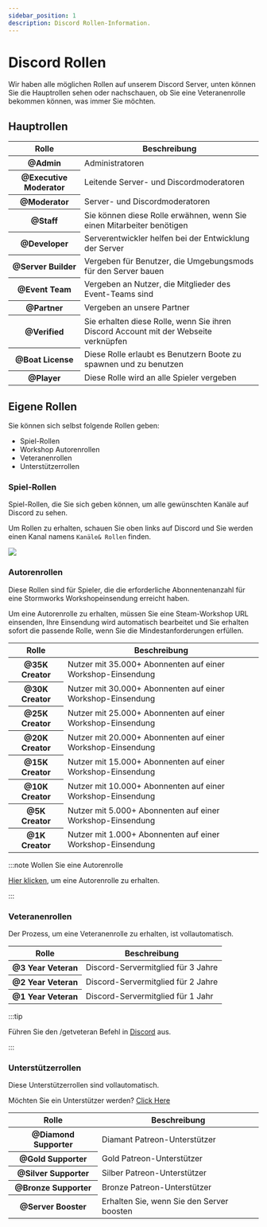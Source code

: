 ```yaml
---
sidebar_position: 1
description: Discord Rollen-Information.
---
```


# Discord Rollen

Wir haben alle möglichen Rollen auf unserem Discord Server, unten können Sie die Hauptrollen sehen oder nachschauen, ob Sie eine Veteranenrolle bekommen können, was immer Sie möchten.

## Hauptrollen

<table class="table nowrap table-dark table-sm">
<thead>
<tr>
<th scope="col">Rolle</th>
<th scope="col">Beschreibung</th>
</tr>
</thead>
<tbody>
<tr>
<th scope="row"><span style={{color: "#ff0000"}}>@Admin</span></th>
<td>Administratoren</td>
</tr>
<tr>
<th scope="row"><span style={{color: "#fcf202"}}>@Executive Moderator</span></th>
<td>Leitende Server- und Discordmoderatoren</td>
</tr>
<tr>
<th scope="row"><span style={{color: "#4ee718"}}>@Moderator</span></th>
<td>Server- und Discordmoderatoren</td>
</tr>
<tr>
<th scope="row"><span style={{color: "#2bac3c"}}>@Staff</span></th>
<td>Sie können diese Rolle erwähnen, wenn Sie einen Mitarbeiter benötigen</td>
</tr>
<tr>
<th scope="row"><span style={{color: "#1e9b94"}}>@Developer</span></th>
<td>Serverentwickler helfen bei der Entwicklung der Server</td>
</tr>
<tr>
<th scope="row"><span style={{color: "#1aac93"}}>@Server Builder</span></th>
<td>Vergeben für Benutzer, die Umgebungsmods für den Server bauen</td>
</tr>
<tr>
<th scope="row"><span style={{color: "#c5a138"}}>@Event Team</span></th>
<td>Vergeben an Nutzer, die Mitglieder des Event-Teams sind</td>
</tr>
<tr>
<th scope="row"><span style={{color: "#ff8e01"}}>@Partner</span></th>
<td>Vergeben an unsere Partner</td>
</tr>

<tr>
<th scope="row"><span style={{color: "#7289da"}}>@Verified</span></th>
<td>Sie erhalten diese Rolle, wenn Sie ihren Discord Account mit der Webseite verknüpfen</td>
</tr>
<tr>
<th scope="row"><span style={{color: "#7ac2e9"}}>@Boat License</span></th>
<td>Diese Rolle erlaubt es Benutzern Boote zu spawnen und zu benutzen</td>
</tr>
<tr>
<th scope="row"><span style={{color: "#99aab5"}}>@Player</span></th>
<td>Diese Rolle wird an alle Spieler vergeben</td>
</tr>
</tbody>
</table>

## Eigene Rollen

Sie können sich selbst folgende Rollen geben:

- Spiel-Rollen
- Workshop Autorenrollen
- Veteranenrollen
- Unterstützerrollen

### Spiel-Rollen

Spiel-Rollen, die Sie sich geben können, um alle gewünschten Kanäle auf Discord zu sehen.

Um Rollen zu erhalten, schauen Sie oben links auf Discord und Sie werden einen Kanal namens `Kanäle& Rollen` finden.

<img src="/img/discord/discordgameroles.png" />


### Autorenrollen

Diese Rollen sind für Spieler, die die erforderliche Abonnentenanzahl für eine Stormworks Workshopeinsendung erreicht haben.

Um eine Autorenrolle zu erhalten, müssen Sie eine Steam-Workshop URL einsenden, Ihre Einsendung wird automatisch bearbeitet und Sie erhalten sofort die passende Rolle, wenn Sie die Mindestanforderungen erfüllen.

<table class="table nowrap table-dark table-sm">
<thead>
<tr>
<th scope="col">Rolle</th>
<th scope="col">Beschreibung</th>
</tr>
</thead>
<tbody>
<tr>
<th scope="row"><span style={{color: "#da5353"}}>@35K Creator</span></th>
<td>Nutzer mit 35.000+ Abonnenten auf einer Workshop-Einsendung</td>
</tr>
<tr>
<th scope="row"><span style={{color: "#da5353"}}>@30K Creator</span></th>
<td>Nutzer mit 30.000+ Abonnenten auf einer Workshop-Einsendung</td>
</tr>
<tr>
<th scope="row"><span style={{color: "#da5353"}}>@25K Creator</span></th>
<td>Nutzer mit 25.000+ Abonnenten auf einer Workshop-Einsendung</td>
</tr>
<tr>
<th scope="row"><span style={{color: "#da5353"}}>@20K Creator</span></th>
<td>Nutzer mit 20.000+ Abonnenten auf einer Workshop-Einsendung</td>
</tr>
<tr>
<th scope="row"><span style={{color: "#f35f5f"}}>@15K Creator</span></th>
<td>Nutzer mit 15.000+ Abonnenten auf einer Workshop-Einsendung</td>
</tr>
<tr>
<th scope="row"><span style={{color: "#f57575"}}>@10K Creator</span></th>
<td>Nutzer mit 10.000+ Abonnenten auf einer Workshop-Einsendung</td>
</tr>
<tr>
<th scope="row"><span style={{color: "#ff9696"}}>@5K Creator</span></th>
<td>Nutzer mit 5.000+ Abonnenten auf einer Workshop-Einsendung</td>
</tr>
<tr>
<th scope="row"><span style={{color: "#d49797"}}>@1K Creator</span></th>
<td>Nutzer mit 1.000+ Abonnenten auf einer Workshop-Einsendung</td>
</tr>
</tbody>
</table>

:::note Wollen Sie eine Autorenrolle

[Hier klicken](https://trickys.gg/applications/new), um eine Autorenrolle zu erhalten.

:::

### Veteranenrollen

Der Prozess, um eine Veteranenrolle zu erhalten, ist vollautomatisch.

<table class="table nowrap table-dark table-sm">
<thead>
<tr>
<th scope="col">Rolle</th>
<th scope="col">Beschreibung</th>
</tr>
</thead>
<tbody>
<tr>
<th scope="row"><span style={{color: "#c27c0e"}}>@3 Year Veteran</span></th>
<td>Discord-Servermitglied für 3 Jahre</td>
</tr>
<tr>
<th scope="row"><span style={{color: "#c27c0e"}}>@2 Year Veteran</span></th>
<td>Discord-Servermitglied für 2 Jahre</td>
</tr>
<tr>
<th scope="row"><span style={{color: "#c27c0e"}}>@1 Year Veteran</span></th>
<td>Discord-Servermitglied für 1 Jahr</td>
</tr>
</tbody>
</table>

:::tip

Führen Sie den <a class="code-text">/getveteran</a> Befehl in [Discord](discord://discord.com/channels/710922135580835950/723322585563267073) aus.

:::


### Unterstützerrollen

Diese Unterstützerrollen sind vollautomatisch.

Möchten Sie ein Unterstützer werden? [Click Here](/supporters)

<table class="table nowrap table-dark table-sm">
<thead>
<tr>
<th scope="col">Rolle</th>
<th scope="col">Beschreibung</th>
</tr>
</thead>
<tbody>
<tr>
<th scope="row"><span style={{color: "#05d6ff"}}>@Diamond Supporter</span></th>
<td>Diamant Patreon-Unterstützer</td>
</tr>
<tr>
<th scope="row"><span style={{color: "#e9c716"}}>@Gold Supporter</span></th>
<td>Gold Patreon-Unterstützer</td>
</tr>
<tr>
<th scope="row"><span style={{color: "#c0c0c0"}}>@Silver Supporter</span></th>
<td>Silber Patreon-Unterstützer</td>
</tr>
<tr>
<th scope="row"><span style={{color: "#cd7f32"}}>@Bronze Supporter</span></th>
<td>Bronze Patreon-Unterstützer</td>
</tr>
<tr>
<th scope="row"><span style={{color: "#ff73fa"}}>@Server Booster</span></th>
<td>Erhalten Sie, wenn Sie den Server boosten</td>
</tr>
</tbody>
</table>
